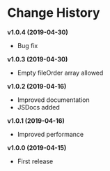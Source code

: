 # Change History

**v1.0.4 (2019-04-30)**

- Bug fix

**v1.0.3 (2019-04-30)**

- Empty fileOrder array allowed

**v1.0.2 (2019-04-16)**

- Improved documentation
- JSDocs added

**v1.0.1 (2019-04-16)**

- Improved performance

**v1.0.0 (2019-04-15)**

- First release
